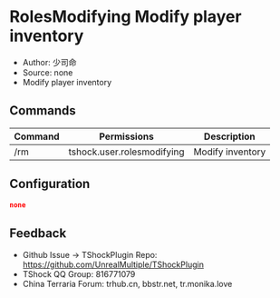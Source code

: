 # RolesModifying Modify player inventory

- Author: 少司命
- Source: none
- Modify player inventory

## Commands 

| Command               |             Permissions             |  Description  |
|------------------|:--------------------------:|:----:|
| /rm | tshock.user.rolesmodifying | Modify inventory |

## Configuration

```json
none
```

## Feedback
- Github Issue -> TShockPlugin Repo: https://github.com/UnrealMultiple/TShockPlugin
- TShock QQ Group: 816771079
- China Terraria Forum: trhub.cn, bbstr.net, tr.monika.love
